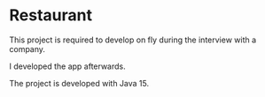 # Restaurant

This project is required to develop on fly during the interview with a company. 

I developed the app afterwards.

The project is developed with Java 15.
